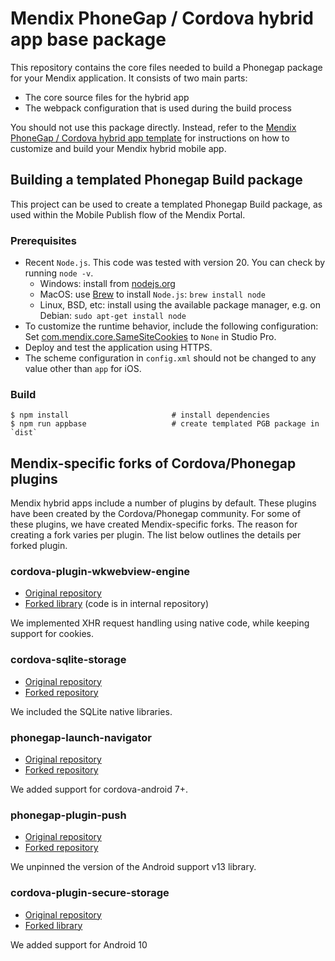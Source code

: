 # Mendix PhoneGap / Cordova hybrid app base package

This repository contains the core files needed to build a Phonegap package for your Mendix application.
It consists of two main parts:

- The core source files for the hybrid app
- The webpack configuration that is used during the build process

You should not use this package directly.
Instead, refer to the [Mendix PhoneGap / Cordova hybrid app template](https://github.com/mendix/hybrid-app-template/) for instructions on how to customize and build your Mendix hybrid mobile app.

## Building a templated Phonegap Build package

This project can be used to create a templated Phonegap Build package, as used within the Mobile Publish flow of the Mendix Portal.

### Prerequisites

- Recent `Node.js`. This code was tested with version 20. You can check by running `node -v`.
    - Windows: install from [nodejs.org](https://nodejs.org/en/download/)
    - MacOS: use [Brew](https://brew.sh/) to install `Node.js`: `brew install node`
    - Linux, BSD, etc: install using the available package manager, e.g. on Debian: `sudo apt-get install node`
- To customize the runtime behavior, include the following configuration: Set [com.mendix.core.SameSiteCookies](https://docs.mendix.com/refguide/custom-settings/#commendixcoreSameSiteCookies) to `None` in Studio Pro.
- Deploy and test the application using HTTPS.
- The scheme configuration in `config.xml` should not be changed to any value other than `app` for iOS.

### Build

```
$ npm install                       # install dependencies
$ npm run appbase                   # create templated PGB package in `dist`
```

## Mendix-specific forks of Cordova/Phonegap plugins

Mendix hybrid apps include a number of plugins by default.
These plugins have been created by the Cordova/Phonegap community.
For some of these plugins, we have created Mendix-specific forks.
The reason for creating a fork varies per plugin.
The list below outlines the details per forked plugin.

### cordova-plugin-wkwebview-engine

- [Original repository](https://github.com/apache/cordova-plugin-wkwebview-engine)
- [Forked library](https://www.npmjs.com/package/@mendix/cordova-plugin-wkwebview-engine-mx) (code is in internal repository)

We implemented XHR request handling using native code, while keeping support for cookies.

### cordova-sqlite-storage

- [Original repository](https://github.com/litehelpers/Cordova-sqlite-storage)
- [Forked repository](https://github.com/mendix/Cordova-sqlite-storage-pgb)

We included the SQLite native libraries.

### phonegap-launch-navigator

- [Original repository](https://github.com/dpa99c/phonegap-launch-navigator)
- [Forked repository](https://github.com/mendix/phonegap-launch-navigator)

We added support for cordova-android 7+.

### phonegap-plugin-push

- [Original repository](https://github.com/phonegap/phonegap-plugin-push)
- [Forked repository](https://github.com/mendix/phonegap-plugin-push)

We unpinned the version of the Android support v13 library.

### cordova-plugin-secure-storage

- [Original repository](https://github.com/Crypho/cordova-plugin-secure-storage)
- [Forked library](https://github.com/mendix/cordova-plugin-secure-storage)

We added support for Android 10
